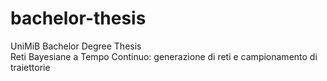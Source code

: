 # bachelor-thesis
UniMiB Bachelor Degree Thesis\
Reti Bayesiane a Tempo Continuo: generazione di reti e campionamento di traiettorie
